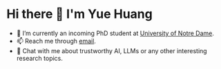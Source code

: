 # Hi there 👋 I'm Yue Huang

<!--
**HowieHwong/HowieHwong** is a ✨ _special_ ✨ repository because its `README.md` (this file) appears on your GitHub profile.

Here are some ideas to get you started:

- 🔭 I’m currently working on ...
- 🌱 I’m currently learning ...
- 👯 I’m looking to collaborate on ...
- 🤔 I’m looking for help with ...
- 💬 Ask me about ...
- 📫 How to reach me: ...
- 😄 Pronouns: ...
- ⚡ Fun fact: ...
-->

- 🔭 I’m currently an incoming PhD student at [University of Notre Dame](https://www.nd.edu/).
- 📫 Reach me through [email](https://mail.google.com/mail/u/0/?fs=1&tf=cm&source=mailto&to=howiehwong@gmail.com).
- 💬 Chat with me about trustworthy AI, LLMs or any other interesting research topics.
